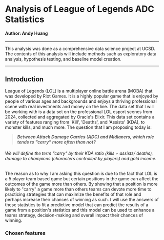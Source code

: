 # Analysis of League of Legends ADC Statistics
#### **Author: Andy Huang**
___


This analysis was done as a comprehensive data science project at UCSD. The contents of this analysis will include methods such as exploratory data analysis, hypothesis testing, and baseline model creation. 

___
## Introduction

League of Legends (LOL) is a multiplayer online battle arena (MOBA) that was developed by Riot Games. It is a highly popular game that is enjoyed by people of various ages and backgrounds and enjoys a thriving professional scene with real investments and money on the line. The data set that I will be working with is a data set on the professional LOL esport scenes from 2024, collected and aggregated by Oracle's Elixir. This data set contains a variety of features ranging from 'Kill', 'Deaths', and 'Assists' (KDA), to monster kills, and much more. 
The question that I am proposing today is: 
> _**Between Attack Damage Carries (ADC) and Midlaners, which role tends to "carry" more often than not?**_

###### We will define the term "carry" by their KDA ratio (kills + assists/ deaths), damage to champions (characters controlled by players) and gold income.

The reason as to why I am asking this question is due to the fact that LOL is a 5 player team based game but certain positions in the game can affect the outcomes of the game more than others. By showing that a position is more likely to "carry" a game more than others teams can devote more time to practicing strategies that can maximize the benefits of that role and perhaps increase their chances of winning as such. 
I will use the answers of these statistics to fit a predictive model that can predict the results of a game from a position's statistics and this model can be used to enhance a teams strategy, decision-making and overall impact their chances of winning.

### Chosen features

